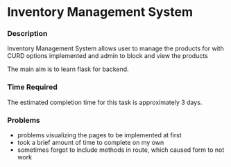 # Inventory Management System

### Description
Inventory Management System allows user to manage the products for with CURD options implemented and admin to block and view the products

The main aim is to learn flask for backend.

### Time Required
The estimated completion time for this task is approximately 3 days. 

### Problems
- problems visualizing the pages to be implemented at first
- took a brief amount of time to complete on my own
- sometimes forgot to include methods in route, which caused form to not work
